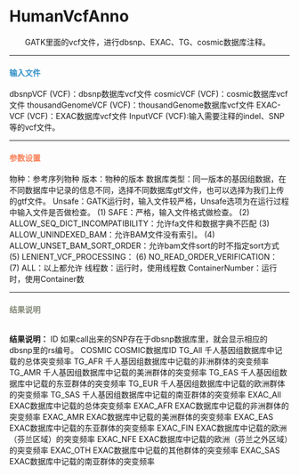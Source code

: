 # HumanVcfAnno
　　GATK里面的vcf文件，进行dbsnp、EXAC、TG、cosmic数据库注释。

***
#### **<i class="fa fa-dot-circle-o" aria-hidden="true" style="color:#3090C7"></i><span style="color:#3090C7"> 输入文件**
dbsnpVCF (VCF)：dbsnp数据库vcf文件
cosmicVCF (VCF)：cosmic数据库vcf文件
thousandGenomeVCF (VCF)：thousandGenome数据库vcf文件
EXAC-VCF (VCF)：EXAC数据库vcf文件
InputVCF (VCF):输入需要注释的indel、SNP等的vcf文件。


***
#### **<i class="fa fa-cog" aria-hidden="true" style="color:#F88158"></i> <span style="color:#F88158">参数设置**

物种：参考序列物种
版本：物种的版本
数据库类型：同一版本的基因组数据，在不同数据库中记录的信息不同，选择不同数据库gtf文件，也可以选择为我们上传的gtf文件。
Unsafe：GATK运行时，输入文件较严格，Unsafe选项为在运行过程中输入文件是否做检查。
(1) SAFE：严格，输入文件格式做检查。
(2) ALLOW_SEQ_DICT_INCOMPATIBILITY：允许fa文件和数据字典不匹配
(3) ALLOW_UNINDEXED_BAM：允许BAM文件没有索引。
(4) ALLOW_UNSET_BAM_SORT_ORDER：允许bam文件sort的时不指定sort方式
(5) LENIENT_VCF_PROCESSING：
(6) NO_READ_ORDER_VERIFICATION：
(7) ALL：以上都允许
线程数：运行时，使用线程数
ContainerNumber：运行时，使用Container数


***
#### **<i class="fa fa-file-text" aria-hidden="true" style="color:#848b79"></i><span style="color:#848b79"> 结果说明**

<div style="text-align:center">
<img data-src="1.png" width="300px" ></img>
</div>

**结果说明：**
ID	如果call出来的SNP存在于dbsnp数据库里，就会显示相应的dbsnp里的rs编号。
COSMIC	COSMIC数据库ID
TG_All	千人基因组数据库中记载的总体突变频率
TG_AFR	千人基因组数据库中记载的非洲群体的突变频率
TG_AMR	千人基因组数据库中记载的美洲群体的突变频率
TG_EAS	千人基因组数据库中记载的东亚群体的突变频率
TG_EUR	千人基因组数据库中记载的欧洲群体的突变频率
TG_SAS	千人基因组数据库中记载的南亚群体的突变频率
EXAC_All	EXAC数据库中记载的总体突变频率
EXAC_AFR	EXAC数据库中记载的非洲群体的突变频率
EXAC_AMR	EXAC数据库中记载的美洲群体的突变频率
EXAC_EAS	EXAC数据库中记载的东亚群体的突变频率
EXAC_FIN	EXAC数据库中记载的欧洲（芬兰区域）的突变频率
EXAC_NFE	EXAC数据库中记载的欧洲（芬兰之外区域）的突变频率
EXAC_OTH	EXAC数据库中记载的其他群体的突变频率
EXAC_SAS	EXAC数据库中记载的南亚群体的突变频率

